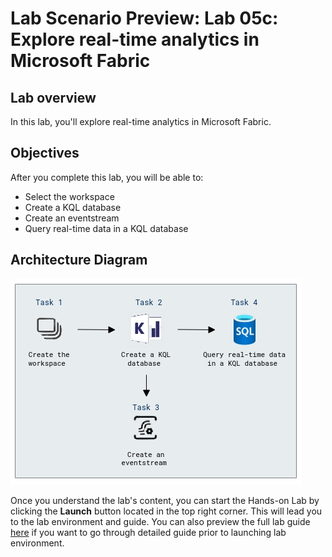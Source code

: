# Lab Scenario Preview: Lab 05c: Explore real-time analytics in Microsoft Fabric

## Lab overview

In this lab, you'll explore real-time analytics in Microsoft Fabric.

## Objectives

After you complete this lab, you will be able to:

+ Select the workspace
+ Create a KQL database
+ Create an eventstream
+ Query real-time data in a KQL database
  
## Architecture Diagram
 
 ![](../images/5c.png)  
 
Once you understand the lab's content, you can start the Hands-on Lab by clicking the **Launch** button located in the top right corner. 
This will lead you to the lab environment and guide. You can also preview the full lab guide [here](https://experience.cloudlabs.ai/#/labguidepreview/78b36126-ddf6-4020-aac7-c55bea7a3c1e) if you want to go through detailed guide prior to launching lab environment.
